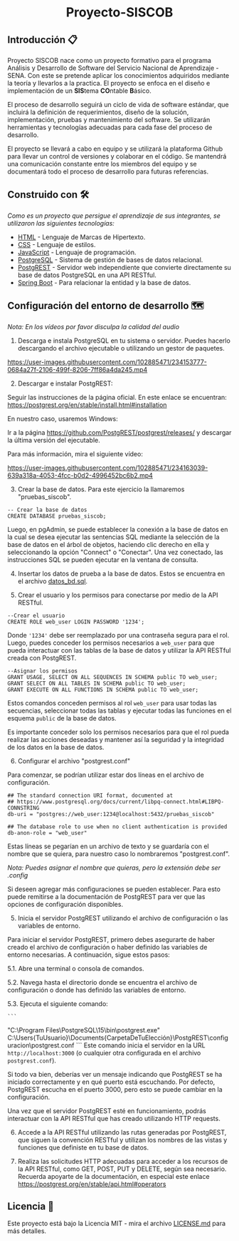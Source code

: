 <h1 align="center"> Proyecto-SISCOB </h1>

## Introducción 📋

Proyecto SISCOB nace como un proyecto formativo para el programa Análisis y Desarrollo de Software del Servicio Nacional de Aprendizaje - SENA. Con este se pretende aplicar los conocimientos adquiridos mediante la teoría y llevarlos a la practica. El proyecto se enfoca en el diseño e implementación de un **SIS**tema **CO**ntable **B**ásico.

El proceso de desarrollo seguirá un ciclo de vida de software estándar, que incluirá la definición de requerimientos, diseño de la solución, implementación, pruebas y mantenimiento del software. Se utilizarán herramientas y tecnologías adecuadas para cada fase del proceso de desarrollo.

El proyecto se llevará a cabo en equipo y se utilizará la plataforma Github para llevar un control de versiones y colaborar en el código. Se mantendrá una comunicación constante entre los miembros del equipo y se documentará todo el proceso de desarrollo para futuras referencias.

## Construido con 🛠️

_Como es un proyecto que persigue el aprendizaje de sus integrantes, se utilizaron las siguientes tecnologías:_

* [HTML](https://developer.mozilla.org/es/docs/Web/HTML) - Lenguaje de Marcas de Hipertexto.
* [CSS](https://developer.mozilla.org/es/docs/Web/CSS) - Lenguaje de estilos.
* [JavaScript](https://developer.mozilla.org/es/docs/Web/JavaScript) - Lenguaje de programación.
* [PostgreSQL](https://www.postgresql.org/) - Sistema de gestión de bases de datos relacional.
* [PostgREST](https://postgrest.org/en/stable/) - Servidor web independiente que convierte directamente su base de datos PostgreSQL en una API RESTful.
* [Spring Boot](https://spring.io/) - Para relacionar la entidad y la base de datos.

## Configuración del entorno de desarrollo 🗺️

_Nota: En los vídeos por favor disculpa la calidad del audio_

1. Descarga e instala PostgreSQL en tu sistema o servidor. Puedes hacerlo descargando el archivo ejecutable o utilizando un gestor de paquetes.

https://user-images.githubusercontent.com/102885471/234153777-0684a27f-2106-499f-8206-7ff86a4da245.mp4

2. Descargar e instalar PostgREST:

Seguir las instrucciones de la página oficial. En este enlace se encuentran: https://postgrest.org/en/stable/install.html#installation

En nuestro caso, usaremos Windows:

Ir a la página https://github.com/PostgREST/postgrest/releases/ y descargar la última versión del ejecutable.

Para más información, mira el siguiente vídeo:

https://user-images.githubusercontent.com/102885471/234163039-639a318a-4053-4fcc-b0d2-4996452bc6b2.mp4

3. Crear la base de datos. Para este ejercicio la llamaremos "pruebas_siscob".

```
-- Crear la base de datos
CREATE DATABASE pruebas_siscob;
```

Luego, en pgAdmin, se puede establecer la conexión a la base de datos en la cual se desea ejecutar las sentencias SQL mediante la selección de la base de datos en el árbol de objetos, haciendo clic derecho en ella y seleccionando la opción "Connect" o "Conectar". Una vez conectado, las instrucciones SQL se pueden ejecutar en la ventana de consulta.

4. Insertar los datos de prueba a la base de datos. Estos se encuentra en el archivo [datos_bd.sql](../../../proyecto-siscob/tree/master/datosBD/datos_bd.sql).

5. Crear el usuario y los permisos para conectarse por medio de la API RESTful.

```
--Crear el usuario
CREATE ROLE web_user LOGIN PASSWORD '1234';
```
Donde `'1234'` debe ser reemplazado por una contraseña segura para el rol. Luego, puedes conceder los permisos necesarios a `web_user` para que pueda interactuar con las tablas de la base de datos y utilizar la API RESTful creada con PostgREST.

```
--Asignar los permisos
GRANT USAGE, SELECT ON ALL SEQUENCES IN SCHEMA public TO web_user;
GRANT SELECT ON ALL TABLES IN SCHEMA public TO web_user;
GRANT EXECUTE ON ALL FUNCTIONS IN SCHEMA public TO web_user;
```
Estos comandos conceden permisos al rol `web_user` para usar todas las secuencias, seleccionar todas las tablas y ejecutar todas las funciones en el esquema `public` de la base de datos.

Es importante conceder solo los permisos necesarios para que el rol pueda realizar las acciones deseadas y mantener así la seguridad y la integridad de los datos en la base de datos.

6. Configurar el archivo "postgrest.conf"

Para comenzar, se podrían utilizar estar dos líneas en el archivo de configuración.

```
## The standard connection URI format, documented at
## https://www.postgresql.org/docs/current/libpq-connect.html#LIBPQ-CONNSTRING
db-uri = "postgres://web_user:1234@localhost:5432/pruebas_siscob"

## The database role to use when no client authentication is provided
db-anon-role = "web_user"
```
Estas líneas se pegarían en un archivo de texto y se guardaría con el nombre que se quiera, para nuestro caso lo nombraremos "postgrest.conf".

_Nota: Puedes asignar el nombre que quieras, pero la extensión debe ser .config_

Si deseen agregar más configuraciones se pueden establecer. Para esto puede remitirse a la documentación de PostgREST para ver que las opciones de configuración disponibles.

5. Inicia el servidor PostgREST utilizando el archivo de configuración o las variables de entorno.

Para iniciar el servidor PostgREST, primero debes asegurarte de haber creado el archivo de configuración o haber definido las variables de entorno necesarias. A continuación, sigue estos pasos:

   5.1. Abre una terminal o consola de comandos.

   5.2. Navega hasta el directorio donde se encuentra el archivo de configuración o donde has definido las variables de entorno.

   5.3. Ejecuta el siguiente comando:
    
    ```
   "C:\Program Files\PostgreSQL\15\bin\postgrest.exe" C:\Users\{TuUsuario}\Documents\{CarpetaDeTuElección}\PostgREST\configuracion\postgrest.conf
    ```
Este comando inicia el servidor en la URL `http://localhost:3000` (o cualquier otra configurada en el archivo `postgrest.conf`).

Si todo va bien, deberías ver un mensaje indicando que PostgREST se ha iniciado correctamente y en qué puerto está escuchando. Por defecto, PostgREST escucha en el puerto 3000, pero esto se puede cambiar en la configuración.

Una vez que el servidor PostgREST esté en funcionamiento, podrás interactuar con la API RESTful que has creado utilizando HTTP requests.

6. Accede a la API RESTful utilizando las rutas generadas por PostgREST, que siguen la convención RESTful y utilizan los nombres de las vistas y funciones que definiste en tu base de datos.

7. Realiza las solicitudes HTTP adecuadas para acceder a los recursos de la API RESTful, como GET, POST, PUT y DELETE, según sea necesario. Recuerda apoyarte de la documentación, en especial este enlace https://postgrest.org/en/stable/api.html#operators

## Licencia 📄

Este proyecto está bajo la Licencia MIT - mira el archivo [LICENSE.md](LICENSE.md) para más detalles.
